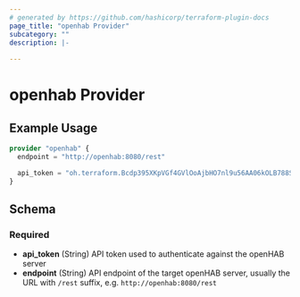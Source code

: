 ```yaml
---
# generated by https://github.com/hashicorp/terraform-plugin-docs
page_title: "openhab Provider"
subcategory: ""
description: |-
  
---
```


# openhab Provider



## Example Usage

```terraform
provider "openhab" {
  endpoint = "http://openhab:8080/rest"

  api_token = "oh.terraform.Bcdp395XKpVGf4GVlOoAjbHO7nl9u56AA06kOLB788Sx9BcAwKuIvjvwcLWQ6AQWngCVmHhCFOGnsnodl43B2g"
}
```

<!-- schema generated by tfplugindocs -->
## Schema

### Required

- **api_token** (String) API token used to authenticate against the openHAB server
- **endpoint** (String) API endpoint of the target openHAB server, usually the URL with `/rest` suffix, e.g. `http://openhab:8080/rest`
